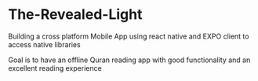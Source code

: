 # The-Revealed-Light
Building a cross platform Mobile App using react native and EXPO client to access native libraries

Goal is to have an offline Quran reading app with good functionality and an excellent reading experience
